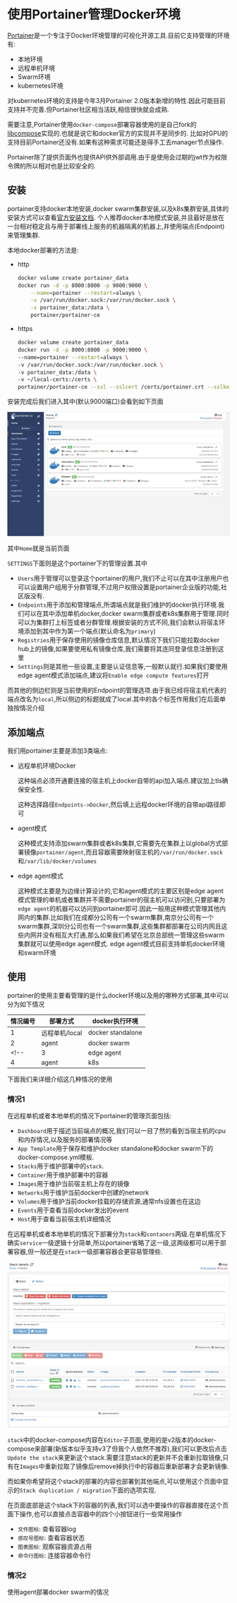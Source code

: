 # 使用Portainer管理Docker环境

[Portainer](https://github.com/portainer/portainer)是一个专注于Docker环境管理的可视化开源工具.目前它支持管理的环境有:

+ 本地环境
+ 远程单机环境
+ Swarm环境
+ kubernetes环境

对kubernetes环境的支持是今年3月Portainer 2.0版本新增的特性.因此可能目前支持并不完善.但Portainer社区相当活跃,相信很快就会成熟.

需要注意,Portainer使用`docker-compose`部署容器使用的是自己fork的[libcompose](https://github.com/portainer/libcompose)实现的.也就是说它和docker官方的实现并不是同步的.
比如对GPU的支持目前Portainer还没有.如果有这种需求可能还是得手工去manager节点操作.

Portainer除了提供页面外也提供API供外部调用.由于是使用会过期的jwt作为权限令牌的所以相对也是比较安全的.

## 安装

portainer支持docker本地安装,docker swarm集群安装,以及k8s集群安装,具体的安装方式可以查看[官方安装文档](https://documentation.portainer.io/v2.0/deploy/linux/).
个人推荐docker本地模式安装,并且最好是放在一台相对稳定且与用于部署线上服务的机器隔离的机器上,并使用端点(Endpoint)来管理集群.

本地docker部署的方法是:

+ http

    ```bash
    docker volume create portainer_data
    docker run -d -p 8000:8000 -p 9000:9000 \
        --name=portainer --restart=always \
        -v /var/run/docker.sock:/var/run/docker.sock \
        -v portainer_data:/data \
        portainer/portainer-ce
    ```

+ https

    ```bash
    docker volume create portainer_data
    docker run -d -p 8000:8000 -p 9000:9000 \
    --name=portainer --restart=always \
    -v /var/run/docker.sock:/var/run/docker.sock \
    -v portainer_data:/data \
    -v ~/local-certs:/certs \
    portainer/portainer-ce --ssl --sslcert /certs/portainer.crt --sslkey /certs/portainer.key
    ```

安装完成后我们进入其中(默认9000端口)会看到如下页面

![进入portainer](../IMGS/portainer-main.PNG)

其中`Home`就是当前页面

`SETTINGS`下面则是这个portainer下的管理设置.其中

+ `Users`用于管理可以登录这个portainer的用户,我们不止可以在其中注册用户也可以设置用户组用于分群管理,不过用户权限设置是portainer企业版的功能,社区版没有.
+ `Endpoints`用于添加和管理端点,所谓端点就是我们维护的docker执行环境.我们可以在其中添加单机docker,docker swarm集群或者k8s集群用于管理.同时可以为集群打上标签或者分群管理.根据安装的方式不同,我们会默认将宿主环境添加到其中作为第一个端点(默认命名为`primary`)
+ `Registries`用于保存使用的镜像仓库信息,默认情况下我们只能拉取docker hub上的镜像,如果要使用私有镜像仓库,我们需要将其连同登录信息注册到这里
+ `Settings`则是其他一些设置,主要是认证信息等,一般默认就行.如果我们要使用edge agent模式添加端点,建议将`Enable edge compute features`打开

而其他的侧边栏则是当前使用的Endpoint的管理选项.由于我已经将宿主机代表的端点改名为`local`,所以侧边的标题就成了local.其中的各个标签作用我们在后面单独按情况介绍

## 添加端点

我们用portainer主要是添加3类端点:

+ 远程单机环境Docker

    这种端点必须开通要连接的宿主机上docker自带的api加入端点.建议加上tls确保安全性.

    这种选择路径`Endpoints->Docker`,然后填上远程docker环境的自带api路径即可

+ agent模式

    这种模式支持添加swarm集群或者k8s集群,它需要先在集群上以global方式部署镜像`portainer/agent`,而且容器需要映射宿主机的`/var/run/docker.sock`和`/var/lib/docker/volumes`

+ edge agent模式

    这种模式主要是为边缘计算设计的,它和agent模式的主要区别是edge agent模式管理的单机或者集群并不需要portainer的宿主机可以访问到,只要部署为`edge agent`的机器可以访问到portainer即可.因此一般用这种模式管理其他内网内的集群.比如我们在成都分公司有一个swarm集群,南京分公司有一个swarm集群,深圳分公司也有一个swarm集群,这些集群都部署在公司内网且这些内网并没有相互大打通,那么如果我们希望在北京总部统一管理这些swarm集群就可以使用edge agent模式.
    edge agent模式目前支持单机docker环境和swarm环境

## 使用

portainer的使用主要看管理的是什么docker环境以及用的哪种方式部署,其中可以分为如下情况

| 情况编号 | 部署方式       | docker执行环境                  |
| -------- | -------------- | ------------------------------- |
| 1        | 远程单机/local | docker standalone               |
| 2        | agent          | docker swarm                    |
<!-- | 3        | edge agent     | docker standalone和docker swarm |
| 4        | agent          | k8s                             | -->

下面我们来详细介绍这几种情况的使用

### 情况1

在远程单机或者本地单机的情况下portainer的管理页面包括:

+ `Dashboard`用于描述当前端点的概况,我们可以一目了然的看到当宿主机的cpu和内存情况,以及服务的部署情况等
+ `App Template`用于保存和维护docker standalone和docker swarm下的docker-compose.yml模板.
+ `Stacks`用于维护部署中的`stack`.
+ `Container`用于维护部署中的容器
+ `Images`用于维护当前宿主机上存在的镜像
+ `Networks`用于维护当前docker中创建的network
+ `Volumes`用于维护当前docker挂载的存储资源,通常nfs设置也在这边
+ `Events`用于查看当前docker发出的event
+ `Host`用于查看当前宿主机详细情况

在远程单机或者本地单机的情况下部署分为`stack`和`contaners`两级.在单机情况下确实`service`一级逻辑十分简单,所以portainer省略了这一级,这两级都可以用于部署容器,但一般还是在`stack`一级部署容器会更容易管理些.

![stack管理页面](../IMGS/portainer-standalone-stack.PNG)

`stack`中的docker-compose内容在`Editor`子页面,使用的是v2版本的docker-compose来部署(新版本似乎支持v3了但我个人依然不推荐),我们可以更改后点击`Update the stack`来更新这个stack.需要注意stack的更新并不会重新拉取镜像,只有在`Images`中重新拉取了镜像后remove掉执行中的容器后重新部署才会更新镜像.

而如果你希望将这个stack的部署的内容也部署到其他端点,可以使用这个页面中显示的`Stack duplication / migration`下面的选项实现.

在页面底部是这个stack下的容器的列表,我们可以选中要操作的容器直接在这个页面下操作,也可以直接点击容器中的四个小按钮进行一些常用操作

+ `文件图标`: 查看容器log
+ `感叹号图标`: 查看容器状态
+ `图表图标`: 观察容器资源占用
+ `命令行图标`: 连接容器命令行

### 情况2

使用agent部署docker swarm的情况

<!-- 
### 情况3 -->

